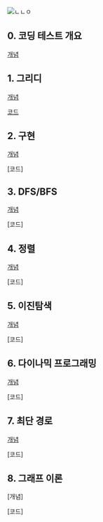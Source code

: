 
![ㄴㄴㅇ](https://user-images.githubusercontent.com/46758264/102620790-eac07480-4181-11eb-874b-237b6c3e749c.JPG)


## 0. 코딩 테스트 개요

[개념](https://to-remember-for-100-years.tistory.com/35)
                  
## 1. 그리디

[개념](https://to-remember-for-100-years.tistory.com/36)

[코드](https://github.com/CJMIN/algorithm/blob/master/grady.py)

## 2. 구현

[개념](https://to-remember-for-100-years.tistory.com/37)

[코드]

## 3. DFS/BFS

[개념](https://to-remember-for-100-years.tistory.com/38)

[코드]

## 4. 정렬

[개념](https://to-remember-for-100-years.tistory.com/39)

[코드]

## 5. 이진탐색

[개념](https://to-remember-for-100-years.tistory.com/40)

[코드]

## 6. 다이나믹 프로그래밍

[개념](https://to-remember-for-100-years.tistory.com/44)

[코드]

## 7. 최단 경로

[개념](https://to-remember-for-100-years.tistory.com/54)

[코드]

## 8. 그래프 이론

[개념]

[코드]
